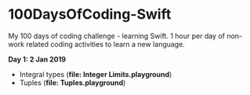 # 100DaysOfCoding-Swift
My 100 days of coding challenge - learning Swift.
1 hour per day of non-work related coding activities to learn a new language.

**Day 1: 2 Jan 2019**
- Integral types (__file: Integer Limits.playground__)
- Tuples (__file: Tuples.playground__)


